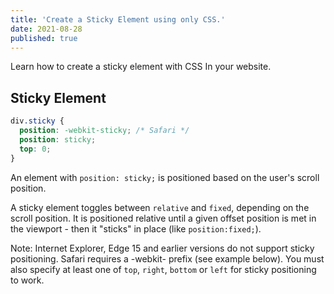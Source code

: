 ```yaml
---
title: 'Create a Sticky Element using only CSS.'
date: 2021-08-28
published: true
---
```


<!-- # How TO - Sticky Element -->

Learn how to create a sticky element with CSS In your website.

## Sticky Element

```css
div.sticky {
  position: -webkit-sticky; /* Safari */
  position: sticky;
  top: 0;
}
```

An element with `position: sticky;` is positioned based on the user's scroll position.

A sticky element toggles between `relative` and `fixed`, depending on the scroll position. It is positioned relative until a given offset position is met in the viewport - then it "sticks" in place (like `position:fixed;`).

Note: Internet Explorer, Edge 15 and earlier versions do not support sticky positioning. Safari requires a -webkit- prefix (see example below). You must also specify at least one of `top`, `right`, `bottom` or `left` for sticky positioning to work.
